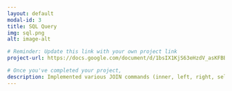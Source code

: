 ```yaml
---
layout: default
modal-id: 3
title: SQL Query
img: sql.png
alt: image-alt

# Reminder: Update this link with your own project link
project-url: https://docs.google.com/document/d/1bsIX1KjS63eHzdV_asKFBBY6QaYy5281QalHYXNwqdU/edit?usp=sharing

# Once you've completed your project,
description: Implemented various JOIN commands (inner, left, right, self, and cross) in MySQL, utilizing UNION and UNION ALL to efficiently combine and query data from multiple tables.
---
```

